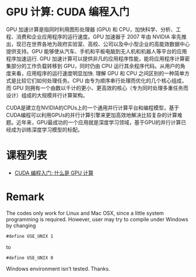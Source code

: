 # GPU 计算: CUDA 编程入门

GPU 加速计算是指同时利用图形处理器 (GPU) 和 CPU，加快科学、分析、工程、消费和企业应用程序的运行速度。GPU 加速器于 2007 年由 NVIDIA 率先推出，现已在世界各地为政府实验室、高校、公司以及中小型企业的高能效数据中心提供支持。GPU 能够使从汽车、手机和平板电脑到无人机和机器人等平台的应用程序加速运行.
GPU 加速计算可以提供非凡的应用程序性能，能将应用程序计算密集部分的工作负载转移到 GPU，同时仍由 CPU 运行其余程序代码。从用户的角度来看，应用程序的运行速度明显加快. 理解 GPU 和 CPU 之间区别的一种简单方式是比较它们如何处理任务。CPU 由专为顺序串行处理而优化的几个核心组成，而 GPU 则拥有一个由数以千计的更小、更高效的核心（专为同时处理多重任务而设计）组成的大规模并行计算架构。


CUDA是建立在NVIDIA的CPUs上的一个通用并行计算平台和编程模型，基于CUDA编程可以利用GPUs的并行计算引擎来更加高效地解决比较复杂的计算难题。近年来，GPU最成功的一个应用就是深度学习领域，基于GPU的并行计算已经成为训练深度学习模型的标配。


# 课程列表

* [CUDA 编程入门: 什么是 GPU 计算](https://www.youtube.com/watch?v=QLfF5sT23f8&list=PLSVM68VUM1eWsEX0yPliaL3pTZoKqJWfi)


# Remark
The codes only work for Linux and Mac OSX, since a little system programming is required. However, user may
try to compile under Windows by changing
```
#define USE_UNIX 1
```
to 
```
#define USE_UNIX 0
```

Windows environment isn't tested. Thanks.
